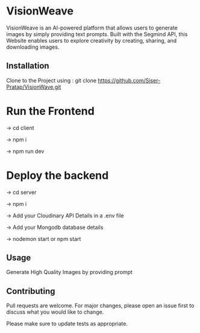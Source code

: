 # VisionWeave

VisionWeave is an AI-powered platform that allows users to generate images by simply providing text prompts. Built with the Segmind API, this Website enables users to explore creativity by creating, sharing, and downloading images.

## Installation

Clone to the Project using : git clone https://github.com/Siser-Pratap/VisionWave.git

# Run the Frontend 

-> cd client

-> npm i

-> npm run dev

# Deploy the backend

-> cd server

-> npm i

-> Add your Cloudinary API Details in a .env file

-> Add your Mongodb database details 

-> nodemon start or npm start

## Usage
Generate High Quality Images by providing prompt

## Contributing

Pull requests are welcome. For major changes, please open an issue first
to discuss what you would like to change.

Please make sure to update tests as appropriate.


